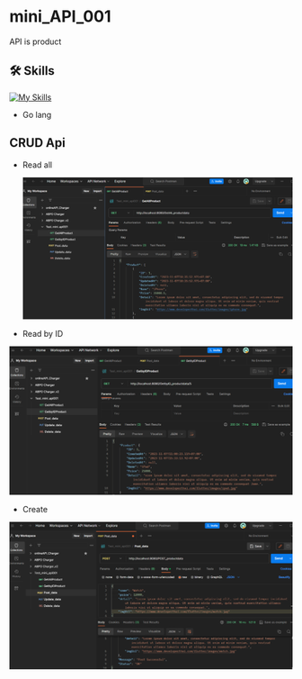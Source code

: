 # mini_API_001
API is product

## 🛠 Skills
[![My Skills](https://skillicons.dev/icons?i=golang&perline=3)](https://skillicons.dev)
- Go lang

## CRUD Api 
- Read all
  
  ![Logo](https://github.com/Teerapoom/mini_API_001/blob/main/IMG/Get.png)

- Read by ID
  
![Logo](https://github.com/Teerapoom/mini_API_001/blob/main/IMG/GetBy.png)

- Create

![Logo](https://github.com/Teerapoom/mini_API_001/blob/main/IMG/Post.png)
